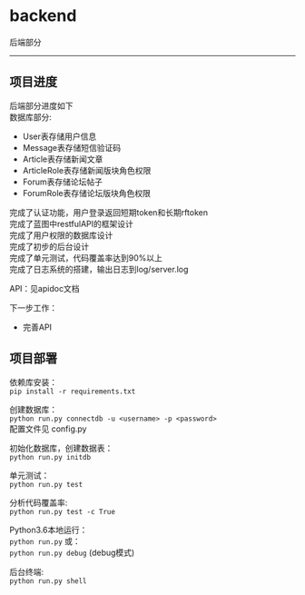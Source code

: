 # backend
后端部分

---
## 项目进度
后端部分进度如下  
数据库部分:
- User表存储用户信息
- Message表存储短信验证码
- Article表存储新闻文章
- ArticleRole表存储新闻版块角色权限
- Forum表存储论坛帖子
- ForumRole表存储论坛版块角色权限

完成了认证功能，用户登录返回短期token和长期rftoken  
完成了蓝图中restfulAPI的框架设计  
完成了用户权限的数据库设计  
完成了初步的后台设计  
完成了单元测试，代码覆盖率达到90%以上  
完成了日志系统的搭建，输出日志到log/server.log  

API：见apidoc文档

下一步工作：  
- 完善API

## 项目部署

依赖库安装：  
`pip install -r requirements.txt`  

创建数据库：  
`python run.py connectdb -u <username> -p <password>`  
配置文件见 config.py  

初始化数据库，创建数据表：  
`python run.py initdb`  

单元测试：  
`python run.py test`  

分析代码覆盖率:  
`python run.py test -c True`  

Python3.6本地运行：  
`python run.py` 或：  
`python run.py debug` (debug模式)  

后台终端:  
`python run.py shell`  
